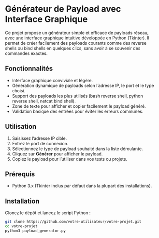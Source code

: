 # Générateur de Payload avec Interface Graphique

Ce projet propose un générateur simple et efficace de payloads réseau, avec une interface graphique intuitive développée en Python (Tkinter). Il permet de créer facilement des payloads courants comme des reverse shells ou bind shells en quelques clics, sans avoir à se souvenir des commandes exactes.

## Fonctionnalités

- Interface graphique conviviale et légère.
- Génération dynamique de payloads selon l’adresse IP, le port et le type choisi.
- Support des payloads les plus utilisés (bash reverse shell, python reverse shell, netcat bind shell).
- Zone de texte pour afficher et copier facilement le payload généré.
- Validation basique des entrées pour éviter les erreurs communes.

## Utilisation

1. Saisissez l’adresse IP cible.
2. Entrez le port de connexion.
3. Sélectionnez le type de payload souhaité dans la liste déroulante.
4. Cliquez sur **Générer** pour afficher le payload.
5. Copiez le payload pour l’utiliser dans vos tests ou projets.

## Prérequis

- Python 3.x (Tkinter inclus par défaut dans la plupart des installations).

## Installation

Clonez le dépôt et lancez le script Python :

```bash
git clone https://github.com/votre-utilisateur/votre-projet.git
cd votre-projet
python3 payload_generator.py
